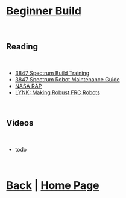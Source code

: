 # [Beginner Build](https://docs.lynkrobotics.org/build/beginnerBuild.html)

<br>

## Reading

<br>

- [3847 Spectrum Build Training](https://docs.google.com/document/d/e/2PACX-1vQk_ghFBN7682QI_17lbBCx8V_RXNomQRR7er-UIzlllsbdpO4RWOQAVnGFZAEypeNm2grS2G9oxFMp/pub)
- [3847 Spectrum Robot Maintenance Guide](https://docs.google.com/document/d/1CvjUV53ifhAFf7fCFJdGgbg8yPtPixV1gRJVESSLZlo/edit#heading=h.m42ep9a2ths2)
- [NASA RAP](https://robotics.nasa.gov/downloads/nasarap-rdc-v101-compressed.pdf)
- [LYNK: Making Robust FRC Robots](https://docs.google.com/document/d/1Qt6DSVOIRh5dXyzQ9Q3VipjBpd12ozPSDN2LOaZLYqo/edit?usp=sharing)

<br>

## Videos

<br>

- todo

<br>

# [Back](https://docs.lynkrobotics.org/build/) | [Home Page](https://docs.lynkrobotics.org/)

<br>
